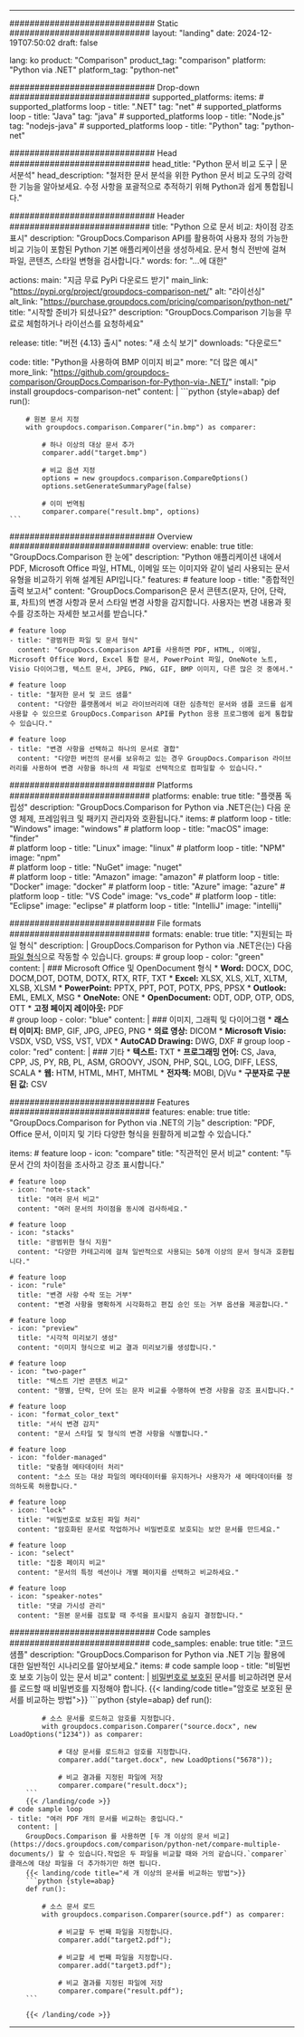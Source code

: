 
---
############################# Static ############################
layout: "landing"
date: 2024-12-19T07:50:02
draft: false

lang: ko
product: "Comparison"
product_tag: "comparison"
platform: "Python via .NET"
platform_tag: "python-net"

############################# Drop-down ############################
supported_platforms:
  items:
    # supported_platforms loop
    - title: ".NET"
      tag: "net"
    # supported_platforms loop
    - title: "Java"
      tag: "java"
    # supported_platforms loop
    - title: "Node.js"
      tag: "nodejs-java"
    # supported_platforms loop
    - title: "Python"
      tag: "python-net"

############################# Head ############################
head_title: "Python 문서 비교 도구 | 문서분석"
head_description: "철저한 문서 분석을 위한 Python 문서 비교 도구의 강력한 기능을 알아보세요. 수정 사항을 포괄적으로 추적하기 위해 Python과 쉽게 통합됩니다."

############################# Header ############################
title: "Python 으로 문서 비교: 차이점 강조 표시"
description: "GroupDocs.Comparison API를 활용하여 사용자 정의 가능한 비교 기능이 포함된 Python 기본 애플리케이션을 생성하세요. 문서 형식 전반에 걸쳐 파일, 콘텐츠, 스타일 변형을 검사합니다."
words:
  for: "...에 대한"

actions:
  main: "지금 무료 PyPi 다운로드 받기"
  main_link: "https://pypi.org/project/groupdocs-comparison-net/"
  alt: "라이선싱"
  alt_link: "https://purchase.groupdocs.com/pricing/comparison/python-net/"
  title: "시작할 준비가 되셨나요?"
  description: "GroupDocs.Comparison 기능을 무료로 체험하거나 라이선스를 요청하세요"

release:
  title: "버전 {4.13} 출시"
  notes: "새 소식 보기"
  downloads: "다운로드"

code:
  title: "Python을 사용하여 BMP 이미지 비교"
  more: "더 많은 예시"
  more_link: "https://github.com/groupdocs-comparison/GroupDocs.Comparison-for-Python-via-.NET/"
  install: "pip install groupdocs-comparison-net"
  content: |
    ```python {style=abap}
    def run():

        # 원본 문서 지정
        with groupdocs.comparison.Comparer("in.bmp") as comparer:

            # 하나 이상의 대상 문서 추가
            comparer.add("target.bmp")

            # 비교 옵션 지정
            options = new groupdocs.comparison.CompareOptions()
            options.setGenerateSummaryPage(false)

            # 이미 번역됨
            comparer.compare("result.bmp", options)
    ```

############################# Overview ############################
overview:
  enable: true
  title: "GroupDocs.Comparison 한 눈에"
  description: "Python 애플리케이션 내에서 PDF, Microsoft Office 파일, HTML, 이메일 또는 이미지와 같이 널리 사용되는 문서 유형을 비교하기 위해 설계된 API입니다."
  features:
    # feature loop
    - title: "종합적인 출력 보고서"
      content: "GroupDocs.Comparison은 문서 콘텐츠(문자, 단어, 단락, 표, 차트)의 변경 사항과 문서 스타일 변경 사항을 감지합니다. 사용자는 변경 내용과 횟수를 강조하는 자세한 보고서를 받습니다."

    # feature loop
    - title: "광범위한 파일 및 문서 형식"
      content: "GroupDocs.Comparison API를 사용하면 PDF, HTML, 이메일, Microsoft Office Word, Excel 통합 문서, PowerPoint 파일, OneNote 노트, Visio 다이어그램, 텍스트 문서, JPEG, PNG, GIF, BMP 이미지, 다른 많은 것 중에서."

    # feature loop
    - title: "철저한 문서 및 코드 샘플"
      content: "다양한 플랫폼에서 비교 라이브러리에 대한 심층적인 문서와 샘플 코드를 쉽게 사용할 수 있으므로 GroupDocs.Comparison API를 Python 응용 프로그램에 쉽게 통합할 수 있습니다."

    # feature loop
    - title: "변경 사항을 선택하고 하나의 문서로 결합"
      content: "다양한 버전의 문서를 보유하고 있는 경우 GroupDocs.Comparison 라이브러리를 사용하여 변경 사항을 하나의 새 파일로 선택적으로 컴파일할 수 있습니다."

############################# Platforms ############################
platforms:
  enable: true
  title: "플랫폼 독립성"
  description: "GroupDocs.Comparison for Python via .NET은(는) 다음 운영 체제, 프레임워크 및 패키지 관리자와 호환됩니다."
  items:
    # platform loop
    - title: "Windows"
      image: "windows"
    # platform loop
    - title: "macOS"
      image: "finder"      
    # platform loop
    - title: "Linux"
      image: "linux"
    # platform loop
    - title: "NPM"
      image: "npm"  
    # platform loop
    - title: "NuGet"
      image: "nuget"      
    # platform loop
    - title: "Amazon"
      image: "amazon"
    # platform loop
    - title: "Docker"
      image: "docker"
    # platform loop
    - title: "Azure"
      image: "azure"
    # platform loop
    - title: "VS Code"
      image: "vs_code"
    # platform loop
    - title: "Eclipse"
      image: "eclipse"
    # platform loop
    - title: "IntelliJ"
      image: "intellij"

############################# File formats ############################
formats:
  enable: true
  title: "지원되는 파일 형식"
  description: |
    GroupDocs.Comparison for Python via .NET은(는) 다음 [파일 형식](https://docs.groupdocs.com/comparison/net/supported-document-formats/)으로 작동할 수 있습니다.
  groups:
    # group loop
    - color: "green"
      content: |
        ### Microsoft Office 및 OpenDocument 형식
        * **Word:** DOCX, DOC, DOCM,DOT, DOTM, DOTX, RTX, RTF, TXT
        * **Excel:** XLSX, XLS, XLT, XLTM, XLSB, XLSM
        * **PowerPoint:** PPTX, PPT, POT, POTX, PPS, PPSX
        * **Outlook:** EML, EMLX, MSG
        * **OneNote:** ONE
        * **OpenDocument:** ODT, ODP, OTP, ODS, OTT
        * **고정 페이지 레이아웃:** PDF        
    # group loop
    - color: "blue"
      content: |
        ### 이미지, 그래픽 및 다이어그램
        * **래스터 이미지:** BMP, GIF, JPG, JPEG, PNG
        * **의료 영상:** DICOM
        * **Microsoft Visio:** VSDX, VSD, VSS, VST, VDX
        * **AutoCAD Drawing:** DWG, DXF
      # group loop
    - color: "red"
      content: |
        ### 기타
        * **텍스트:** TXT
        * **프로그래밍 언어:** CS, Java, CPP, JS, PY, RB, PL, ASM, GROOVY, JSON, PHP, SQL, LOG, DIFF, LESS, SCALA
        * **웹:** HTM, HTML, MHT, MHTML
        * **전자책:** MOBI, DjVu
        * **구분자로 구분된 값:** CSV

############################# Features ############################
features:
  enable: true
  title: "GroupDocs.Comparison for Python via .NET의 기능"
  description: "PDF, Office 문서, 이미지 및 기타 다양한 형식을 원활하게 비교할 수 있습니다."

  items:
    # feature loop
    - icon: "compare"
      title: "직관적인 문서 비교"
      content: "두 문서 간의 차이점을 조사하고 강조 표시합니다."

    # feature loop
    - icon: "note-stack"
      title: "여러 문서 비교"
      content: "여러 문서의 차이점을 동시에 검사하세요."

    # feature loop
    - icon: "stacks"
      title: "광범위한 형식 지원"
      content: "다양한 카테고리에 걸쳐 일반적으로 사용되는 50개 이상의 문서 형식과 호환됩니다."

    # feature loop
    - icon: "rule"
      title: "변경 사항 수락 또는 거부"
      content: "변경 사항을 명확하게 시각화하고 편집 승인 또는 거부 옵션을 제공합니다."

    # feature loop
    - icon: "preview"
      title: "시각적 미리보기 생성"
      content: "이미지 형식으로 비교 결과 미리보기를 생성합니다."

    # feature loop
    - icon: "two-pager"
      title: "텍스트 기반 콘텐츠 비교"
      content: "행별, 단락, 단어 또는 문자 비교를 수행하여 변경 사항을 강조 표시합니다."

    # feature loop
    - icon: "format_color_text"
      title: "서식 변경 감지"
      content: "문서 스타일 및 형식의 변경 사항을 식별합니다."

    # feature loop
    - icon: "folder-managed"
      title: "맞춤형 메타데이터 처리"
      content: "소스 또는 대상 파일의 메타데이터를 유지하거나 사용자가 새 메타데이터를 정의하도록 허용합니다."

    # feature loop
    - icon: "lock"
      title: "비밀번호로 보호된 파일 처리"
      content: "암호화된 문서로 작업하거나 비밀번호로 보호되는 보안 문서를 만드세요."

    # feature loop
    - icon: "select"
      title: "집중 페이지 비교"
      content: "문서의 특정 섹션이나 개별 페이지를 선택하고 비교하세요."

    # feature loop
    - icon: "speaker-notes"
      title: "댓글 가시성 관리"
      content: "원본 문서를 검토할 때 주석을 표시할지 숨길지 결정합니다."

############################# Code samples ############################
code_samples:
  enable: true
  title: "코드 샘플"
  description: "GroupDocs.Comparison for Python via .NET 기능 활용에 대한 일반적인 시나리오를 알아보세요."
  items:
    # code sample loop
    - title: "비밀번호 보호 기능이 있는 문서 비교"
      content: |
        [비밀번호로 보호된](https://docs.groupdocs.com/comparison/python-net/load-password-protected-documents/) 문서를 비교하려면 문서를 로드할 때 비밀번호를 지정해야 합니다.
        {{< landing/code title="암호로 보호된 문서를 비교하는 방법">}}
        ```python {style=abap}
        def run():

            # 소스 문서를 로드하고 암호를 지정합니다.
            with groupdocs.comparison.Comparer("source.docx", new LoadOptions("1234")) as comparer:

                # 대상 문서를 로드하고 암호를 지정합니다.
                comparer.add("target.docx", new LoadOptions("5678"));

                # 비교 결과를 지정된 파일에 저장
                comparer.compare("result.docx");
        ```
        {{< /landing/code >}}
    # code sample loop
    - title: "여러 PDF 개의 문서를 비교하는 중입니다."
      content: |
        GroupDocs.Comparison 를 사용하면 [두 개 이상의 문서 비교](https://docs.groupdocs.com/comparison/python-net/compare-multiple-documents/) 할 수 있습니다.작업은 두 파일을 비교할 때와 거의 같습니다.`comparer` 클래스에 대상 파일을 더 추가하기만 하면 됩니다.
        {{< landing/code title="세 개 이상의 문서를 비교하는 방법">}}
        ```python {style=abap}
        def run():

            # 소스 문서 로드
            with groupdocs.comparison.Comparer(source.pdf") as comparer:

                # 비교할 두 번째 파일을 지정합니다.
                comparer.add("target2.pdf");

                # 비교할 세 번째 파일을 지정합니다.
                comparer.add("target3.pdf");

                # 비교 결과를 지정된 파일에 저장
                comparer.compare("result.pdf");
        ```

        {{< /landing/code >}}

---